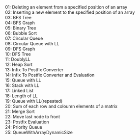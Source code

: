 01: Deleting an element from a specified position of an array <br>
02: Inserting a new element to the specified position of an array <br>
03: BFS Tree <br>
04: BFS Graph <br>
05: Binary Tree <br>
06: Bubble Sort <br>
07: Circular Queue  <br>
08: Circular Queue with LL <br>
09: DFS Graph <br>
10: DFS Tree <br>
11: DoublyLL <br>
12: Heap Sort <br>
13: Infix To Postfix Converter <br>
14: Infix To Postfix Converter and Evaluation <br>
15: Queue with LL <br>
16: Stack with LL <br>
17: Linked List <br>
18: Length of LL <br>
19: Queue with LL(repeated) <br>
20: Sum of each row  and coloumn elements of a matrix <br>
21: Merge Sort <br>
22: Move last node to front <br>
23: Postfix Evaluation <br>
24: Priority Queue  <br>
25: QueueWithArrayDynamicSize <br>
     
